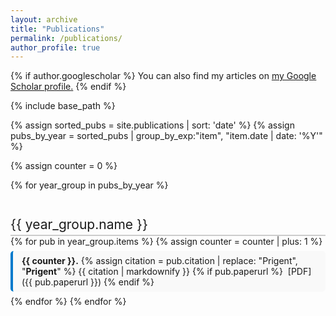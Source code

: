 ```yaml
---
layout: archive
title: "Publications"
permalink: /publications/
author_profile: true
---
```


{% if author.googlescholar %}
You can also find my articles on <u><a href="{{author.googlescholar}}">my Google Scholar profile</a>.</u>
{% endif %}

{% include base_path %}

{% assign sorted_pubs = site.publications | sort: 'date' %}  <!-- oldest first -->
{% assign pubs_by_year = sorted_pubs | group_by_exp:"item", "item.date | date: '%Y'" %}

<style>
  .publication-year {
    margin-top: 2em;
    font-size: 1.5em;
    border-bottom: 2px solid #ccc;
    padding-bottom: 0.2em;
  }
  .publication-card {
    padding: 0.5em 1em;
    margin: 0.5em 0;
    border-left: 4px solid #007acc;
    background-color: #f9f9f9;
    border-radius: 5px;
  }
  .publication-card a {
    text-decoration: none;
    color: #007acc;
    font-weight: bold;
  }
</style>

{% assign counter = 0 %}  <!-- Initialize counter -->

{% for year_group in pubs_by_year %}
  <div class="publication-year">{{ year_group.name }}</div>
  {% for pub in year_group.items %}
    {% assign counter = counter | plus: 1 %}
    <div class="publication-card">
      <strong>{{ counter }}.</strong>
      {% assign citation = pub.citation | replace: "Prigent", "<strong>Prigent</strong>" %}
      {{ citation | markdownify }}
      {% if pub.paperurl %}
        &nbsp;[PDF]({{ pub.paperurl }})
      {% endif %}
    </div>
  {% endfor %}
{% endfor %}
